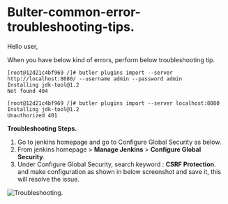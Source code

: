 # Bulter-common-error-troubleshooting-tips.

Hello user,

When you have below kind of errors, perform below troubleshooting tip.

```text
[root@12d21c4bf969 /]# butler plugins import --server http://localhost:8080/ --username admin --password admin
Installing jdk-tool@1.2
Not found 404
```

```text
[root@12d21c4bf969 /]# butler plugins import --server localhost:8080
Installing jdk-tool@1.2
Unauthorized 401
```

**Troubleshooting Steps.**

1. Go to jenkins homepage and go to Configure Global Security as below.  
2. From jenkins homepage &gt; **Manage Jenkins** &gt; **Configure Global Security**.  
3. Under Configure Global Security, search keyword : **CSRF Protection**.  and make configuration as shown in below screenshot and save it, this will resolve the issue.

![Troubleshooting.](https://i1311.photobucket.com/albums/s673/hemanth22hemu/CSRFProtection_zpshro9gk0h.jpeg)

